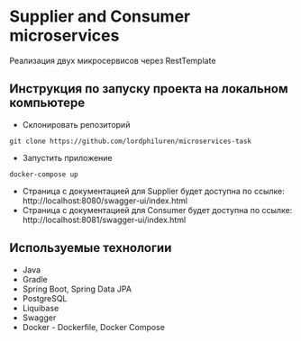 # Supplier and Consumer microservices
Реализация двух микросервисов через RestTemplate
## Инструкция по запуску проекта на локальном компьютере
- Склонировать репозиторий
```
git clone https://github.com/lordphiluren/microservices-task
```
- Запустить приложение
```
docker-compose up
```
- Страница с документацией для Supplier будет доступна по ссылке: http://localhost:8080/swagger-ui/index.html
- Страница с документацией для Consumer будет доступна по ссылке: http://localhost:8081/swagger-ui/index.html
## Используемые технологии
- Java
- Gradle
- Spring Boot, Spring Data JPA
- PostgreSQL
- Liquibase
- Swagger
- Docker - Dockerfile, Docker Compose
